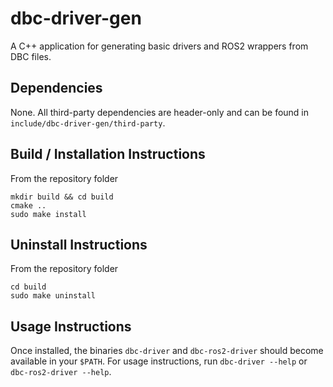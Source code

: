 # dbc-driver-gen
A C++ application for generating basic drivers and ROS2 wrappers from DBC files.

## Dependencies
None. All third-party dependencies are header-only and can be found in `include/dbc-driver-gen/third-party`.

## Build / Installation Instructions
From the repository folder

```
mkdir build && cd build
cmake ..
sudo make install
```

## Uninstall Instructions
From the repository folder

```
cd build
sudo make uninstall
```

## Usage Instructions
Once installed, the binaries `dbc-driver` and `dbc-ros2-driver` should become available in your `$PATH`.
For usage instructions, run `dbc-driver --help` or `dbc-ros2-driver --help`.
